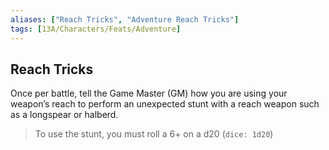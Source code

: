 ```yaml
---
aliases: ["Reach Tricks", "Adventure Reach Tricks"]
tags: [13A/Characters/Feats/Adventure]
---
```


## Reach Tricks

Once per battle, tell the Game Master (GM) how you are using your weapon’s reach to perform an unexpected stunt with a reach weapon such as a longspear or halberd.

>To use the stunt, you must roll a 6+ on a d20 (`dice: 1d20`)
